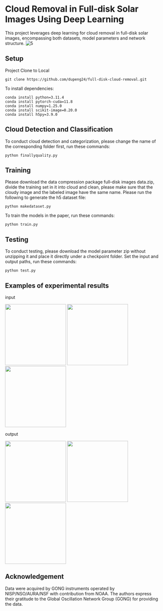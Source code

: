 # Cloud Removal in Full-disk Solar Images Using Deep Learning
This project leverages deep learning for cloud removal in full-disk solar images, encompassing both datasets, model parameters and network structure. 
![5](https://github.com/user-attachments/assets/df9370c6-4862-4654-b445-f7fa0be70be8)
## Setup
Project Clone to Local
```
git clone https://github.com/dupeng24/full-disk-cloud-removal.git
```
To install dependencies:

```
conda install python=3.11.4
conda install pytorch-cuda=11.8
conda install numpy=1.25.0
conda install scikit-image=0.20.0
conda install h5py=3.9.0
```
## Cloud Detection and Classification
To conduct cloud detection and categorization, please change the name of the corresponding folder first, run these commands:
```
python finallyquality.py
```
## Training
Please download the data compression package full-disk images data.zip, divide the training set in it into cloud and clean, please make sure that the cloudy image and the labeled image have the same name. Please run the following to generate the h5 dataset file:
```
python makedataset.py
```
To train the models in the paper, run these commands:
```
python train.py
```
## Testing
To conduct testing, please download the model parameter zip without unzipping it and place it directly under a checkpoint folder. Set the input and output paths, run these commands:
```
python test.py
```
## Examples of experimental results
input

<img src="https://github.com/user-attachments/assets/22511be3-1b47-4099-af50-812a32c53b2e" width="200px">
<img src="https://github.com/user-attachments/assets/98ee5493-2d7f-4a8a-80ef-01f3cca7b79f" width="200px">
<img src="https://github.com/user-attachments/assets/14869ec5-b442-4b62-b895-3c143a40e616" width="200px">

output

<img src="https://github.com/user-attachments/assets/58aa78bb-9288-43d0-be77-d0395ec79e58" width="200px">
<img src="https://github.com/user-attachments/assets/e303c24c-d487-43bb-ba22-a3230925598b" width="200px">
<img src="https://github.com/user-attachments/assets/39003091-7849-42f9-86aa-3fc0dbb9b2ae" width="200px">

## Acknowledgement
Data were acquired by GONG instruments operated by NISP/NSO/AURA/NSF with contribution from NOAA. 
The authors express their gratitude to the Global Oscillation Network Group (GONG) for providing the data. 
